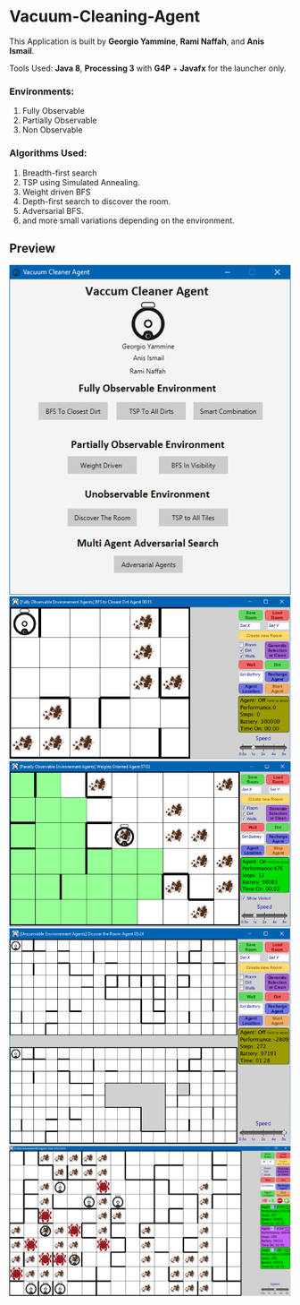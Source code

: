 # Vacuum-Cleaning-Agent

This Application is built by **Georgio Yammine**, **Rami Naffah**, and **Anis Ismail**.

Tools Used: **Java 8**, **Processing 3** with **G4P** + **Javafx** for the launcher only.

### Environments:
 1. Fully Observable 
 2. Partially Observable
 3. Non Observable

### Algorithms Used: 

 1. Breadth-first search
 2. TSP using Simulated Annealing.
 3. Weight driven BFS
 4. Depth-first search to discover the room.
 5. Adversarial BFS.
 6.  and more small variations depending on the environment.

## Preview
![launcher](/images/launcher.png)
![Fully Observable BFS](/images/BFS.PNG)
![partially Observable weighted BFS](/images/BFSvis.png)
![Unobservable Discover the room DFS](/images/discover.PNG)
![Multi agent](/images/multi.png)

